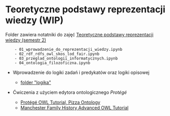 # Teoretyczne podstawy reprezentacji wiedzy (WIP)

Folder zawiera notatniki do zajęć [Teoretyczne podstawy reprezentacji wiedzy (semestr 2)](https://docs.google.com/document/d/1oAZGS6CtUfjRxecyvbcspgESNK6-_RcG/edit)

```
	- 01_wprowadzenie_do_reprezentacji_wiedzy.ipynb	- 02_rdf_rdfs_owl_skos_lod_fair.ipynb	- 03_przeglad_ontologii_informatycznych.ipynb	- 04_ontologia_filozoficzna.ipynb
```

- Wprowadzenie do logiki zadań i predykatów oraz logiki opisowej
	- [folder "logika"](../logika)
	
- Ćwiczenia z użyciem edytora ontologicznego *Protégé*
	- [Protégé OWL Tutorial, Pizza Ontology](http://owl.cs.manchester.ac.uk/publications/talks-and-tutorials/protg-owl-tutorial/)
	- [Manchester Family History Advanced OWL Tutorial](http://owl.cs.manchester.ac.uk/publications/talks-and-tutorials/fhkbtutorial/)





